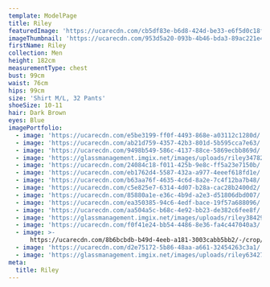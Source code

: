 ```yaml
---
template: ModelPage
title: Riley
featuredImage: 'https://ucarecdn.com/cb5df83e-b6d8-424d-be33-e6f5d0c18ff4/'
imageThumbnail: 'https://ucarecdn.com/953d5a20-093b-4b46-bda3-89ac221e4b86/'
firstName: Riley
collection: Men
height: 182cm
measurementType: chest
bust: 99cm
waist: 76cm
hips: 99cm
size: 'Shirt M/L, 32 Pants'
shoeSize: 10-11
hair: Dark Brown
eyes: Blue
imagePortfolio:
  - image: 'https://ucarecdn.com/e5be3199-ff0f-4493-868e-a03112c1280d/'
  - image: 'https://ucarecdn.com/ab21d759-4357-42b3-801d-5b595cca7e63/'
  - image: 'https://ucarecdn.com/9498b549-586c-4137-88ce-5869ecbb869d/'
  - image: 'https://glassmanagement.imgix.net/images/uploads/riley347829.jpeg'
  - image: 'https://ucarecdn.com/24084c18-f011-425b-9e8c-ff5a23e7150b/'
  - image: 'https://ucarecdn.com/eb1762d4-5587-432a-a977-4eeef618fd1e/'
  - image: 'https://ucarecdn.com/b63aa76f-4635-4c6d-8a2e-7c4f12ba7b48/'
  - image: 'https://ucarecdn.com/c5e825e7-6314-4d07-b28a-cac28b2400d2/'
  - image: 'https://ucarecdn.com/85880a1e-e36c-4b9d-a2e3-d51806dbd007/'
  - image: 'https://ucarecdn.com/ea350385-94c6-4edf-bace-19f57a688096/'
  - image: 'https://ucarecdn.com/aa504a5c-b68c-4e92-bb23-de382c6fee8f/'
  - image: 'https://glassmanagement.imgix.net/images/uploads/riley38429.jpeg'
  - image: 'https://ucarecdn.com/f0f41e24-bb54-4486-8e36-fa4c447040a3/'
  - image: >-
      https://ucarecdn.com/8b6bcbdb-b49d-4eeb-a181-3003cabb5bb2/-/crop/1632x2347/0,102/-/preview/
  - image: 'https://ucarecdn.com/d2e75172-5b86-48aa-a661-32454263c3a1/'
  - image: 'https://glassmanagement.imgix.net/images/uploads/riley634278.jpeg'
meta:
  title: Riley
---
```


